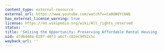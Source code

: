 ```yaml
---
content_type: external-resource
external_url: https://www.youtube.com/watch?v=ta0UWdYCbWQ
has_external_license_warning: true
license: https://en.wikipedia.org/wiki/All_rights_reserved
status: ''
title: 'Seizing the Opportunity: Preserving Affordable Rental Housing (Part 2)'
uid: d7d6d40a-6287-48f3-a6cf-c02ec9052c5c
wayback_url: ''
---
```

